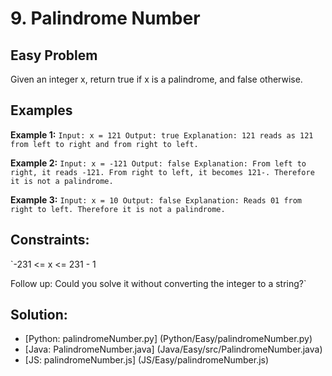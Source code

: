 # 9. Palindrome Number

## Easy Problem

Given an integer x, return true if x is a palindrome, and false otherwise.

## Examples
**Example 1:**
`Input: x = 121
Output: true
Explanation: 121 reads as 121 from left to right and from right to left.`

**Example 2:**
`Input: x = -121
Output: false
Explanation: From left to right, it reads -121. From right to left, it becomes 121-. Therefore it is not a palindrome.`

**Example 3:**
`Input: x = 10
Output: false
Explanation: Reads 01 from right to left. Therefore it is not a palindrome.`
 

## Constraints:
`-231 <= x <= 231 - 1
 

Follow up: Could you solve it without converting the integer to a string?`

## Solution:
- [Python: palindromeNumber.py] (Python/Easy/palindromeNumber.py)
- [Java: PalindromeNumber.java] (Java/Easy/src/PalindromeNumber.java)
- [JS: palindromeNumber.js] (JS/Easy/palindromeNumber.js)
